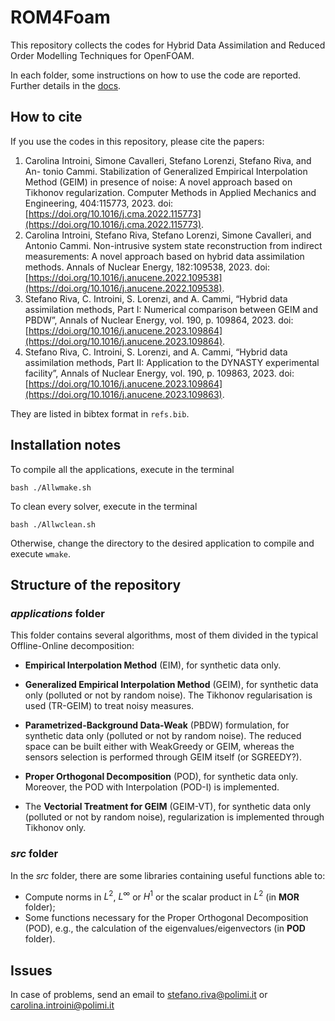 # ROM4Foam

This repository collects the codes for Hybrid Data Assimilation and Reduced Order Modelling Techniques for OpenFOAM.

In each folder, some instructions on how to use the code are reported. Further details in the [docs](https://rose-polimi.github.io/ROSE-docs/intro.html).

## How to cite
If you use the codes in this repository, please cite the papers:

1. Carolina Introini, Simone Cavalleri, Stefano Lorenzi, Stefano Riva, and An- tonio Cammi. Stabilization of Generalized Empirical Interpolation Method (GEIM) in presence of noise: A novel approach based on Tikhonov regularization. Computer Methods in Applied Mechanics and Engineering, 404:115773, 2023. doi: [https://doi.org/10.1016/j.cma.2022.115773](https://doi.org/10.1016/j.cma.2022.115773).
2. Carolina Introini, Stefano Riva, Stefano Lorenzi, Simone Cavalleri, and Antonio Cammi. Non-intrusive system state reconstruction from indirect measurements: A novel approach based on hybrid data assimilation methods. Annals of Nuclear Energy, 182:109538, 2023. doi: [https://doi.org/10.1016/j.anucene.2022.109538](https://doi.org/10.1016/j.anucene.2022.109538).
3. Stefano Riva, C. Introini, S. Lorenzi, and A. Cammi, “Hybrid data assimilation methods, Part I: Numerical comparison between GEIM and PBDW”, Annals of Nuclear Energy, vol. 190, p. 109864, 2023. doi: [https://doi.org/10.1016/j.anucene.2023.109864](https://doi.org/10.1016/j.anucene.2023.109864).
4. Stefano Riva, C. Introini, S. Lorenzi, and A. Cammi, “Hybrid data assimilation methods, Part II: Application to the DYNASTY experimental facility”, Annals of Nuclear Energy, vol. 190, p. 109863, 2023. doi: [https://doi.org/10.1016/j.anucene.2023.109864](https://doi.org/10.1016/j.anucene.2023.109863).

They are listed in bibtex format in `refs.bib`.

## Installation notes

To compile all the applications, execute in the terminal
```{bash}
bash ./Allwmake.sh
````
To clean every solver, execute in the terminal
```{bash}
bash ./Allwclean.sh
````

Otherwise, change the directory to the desired application to compile and execute `wmake`.

## Structure of the repository

### *applications* folder
This folder contains several algorithms, most of them divided in the typical Offline-Online decomposition:
- **Empirical Interpolation Method** (EIM), for synthetic data only.
- **Generalized Empirical Interpolation Method** (GEIM), for synthetic data only (polluted or not by random noise). The Tikhonov regularisation is used (TR-GEIM) to treat noisy measures.

- **Parametrized-Background Data-Weak** (PBDW) formulation, for synthetic data only (polluted or not by random noise). The reduced space can be built either with WeakGreedy or GEIM, whereas the sensors selection is performed through GEIM itself (or SGREEDY?).
- **Proper Orthogonal Decomposition** (POD), for synthetic data only. Moreover, the POD with Interpolation (POD-I) is implemented.
- The **Vectorial Treatment for GEIM** (GEIM-VT), for synthetic data only (polluted or not by random noise), regularization is implemented through Tikhonov only.

### *src* folder
In the *src* folder, there are some libraries containing useful functions able to:
- Compute norms in $L^2$, $L^\infty$ or $H^1$ or the scalar product in $L^2$ (in **MOR** folder);
- Some functions necessary for the Proper Orthogonal Decomposition (POD), e.g., the calculation of the eigenvalues/eigenvectors (in **POD** folder).

## Issues
In case of problems, send an email to stefano.riva@polimi.it or carolina.introini@polimi.it
